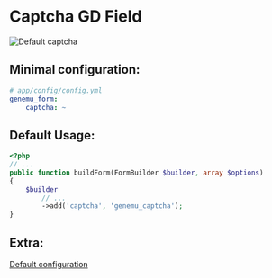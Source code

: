 # Captcha GD Field

![Default captcha](https://github.com/genemu/GenemuFormBundle/tree/master/Resources/doc/captcha_gd/images/default.png)

## Minimal configuration:

``` yml
# app/config/config.yml
genemu_form:
    captcha: ~
```

## Default Usage:

``` php
<?php
// ...
public function buildForm(FormBuilder $builder, array $options)
{
    $builder
        // ...
        ->add('captcha', 'genemu_captcha');
}
```

## Extra:

[Default configuration](https://github.com/genemu/GenemuFormBundle/blob/master/Resources/doc/captcha_gd/default_configuration.md)
